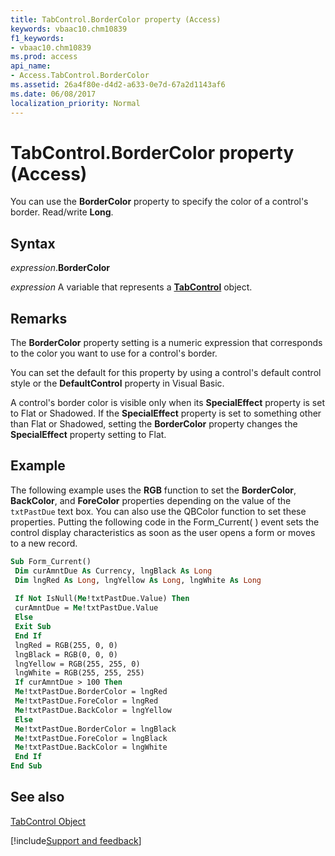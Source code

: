 ```yaml
---
title: TabControl.BorderColor property (Access)
keywords: vbaac10.chm10839
f1_keywords:
- vbaac10.chm10839
ms.prod: access
api_name:
- Access.TabControl.BorderColor
ms.assetid: 26a4f80e-d4d2-a633-0e7d-67a2d1143af6
ms.date: 06/08/2017
localization_priority: Normal
---
```



# TabControl.BorderColor property (Access)

You can use the  **BorderColor** property to specify the color of a control's border. Read/write **Long**.


## Syntax

_expression_.**BorderColor**

_expression_ A variable that represents a **[TabControl](Access.TabControl.md)** object.


## Remarks

The  **BorderColor** property setting is a numeric expression that corresponds to the color you want to use for a control's border.

You can set the default for this property by using a control's default control style or the  **DefaultControl** property in Visual Basic.

A control's border color is visible only when its  **SpecialEffect** property is set to Flat or Shadowed. If the **SpecialEffect** property is set to something other than Flat or Shadowed, setting the **BorderColor** property changes the **SpecialEffect** property setting to Flat.


## Example

The following example uses the  **RGB** function to set the **BorderColor**, **BackColor**, and **ForeColor** properties depending on the value of the `txtPastDue` text box. You can also use the QBColor function to set these properties. Putting the following code in the Form_Current( ) event sets the control display characteristics as soon as the user opens a form or moves to a new record.


```vb
Sub Form_Current() 
 Dim curAmntDue As Currency, lngBlack As Long 
 Dim lngRed As Long, lngYellow As Long, lngWhite As Long 
 
 If Not IsNull(Me!txtPastDue.Value) Then 
 curAmntDue = Me!txtPastDue.Value 
 Else 
 Exit Sub 
 End If 
 lngRed = RGB(255, 0, 0) 
 lngBlack = RGB(0, 0, 0) 
 lngYellow = RGB(255, 255, 0) 
 lngWhite = RGB(255, 255, 255) 
 If curAmntDue > 100 Then 
 Me!txtPastDue.BorderColor = lngRed 
 Me!txtPastDue.ForeColor = lngRed 
 Me!txtPastDue.BackColor = lngYellow 
 Else 
 Me!txtPastDue.BorderColor = lngBlack 
 Me!txtPastDue.ForeColor = lngBlack 
 Me!txtPastDue.BackColor = lngWhite 
 End If 
End Sub
```


## See also


[TabControl Object](Access.TabControl.md)

[!include[Support and feedback](~/includes/feedback-boilerplate.md)]